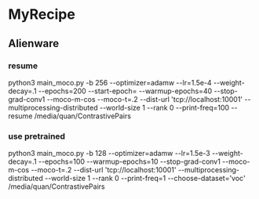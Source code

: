 # MyRecipe

## Alienware

### resume

python3 main_moco.py -b 256 --optimizer=adamw --lr=1.5e-4 --weight-decay=.1 --epochs=200 --start-epoch= --warmup-epochs=40 --stop-grad-conv1 --moco-m-cos --moco-t=.2 --dist-url 'tcp://localhost:10001' --multiprocessing-distributed --world-size 1 --rank 0 --print-freq=100 --resume  /media/quan/ContrastivePairs

### use pretrained

python3 main_moco.py -b 128 --optimizer=adamw --lr=1.5e-3 --weight-decay=.1 --epochs=100 --warmup-epochs=10 --stop-grad-conv1 --moco-m-cos --moco-t=.2 --dist-url 'tcp://localhost:10001' --multiprocessing-distributed --world-size 1 --rank 0 --print-freq=1 --choose-dataset='voc' /media/quan/ContrastivePairs
